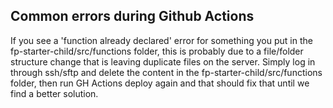## Common errors during Github Actions

If you see a 'function already declared' error for something you put in the fp-starter-child/src/functions folder, this is probably due to a file/folder structure change that is leaving duplicate files on the server. Simply log in through ssh/sftp and delete the content in the fp-starter-child/src/functions folder, then run GH Actions deploy again and that should fix that until we find a better solution.
